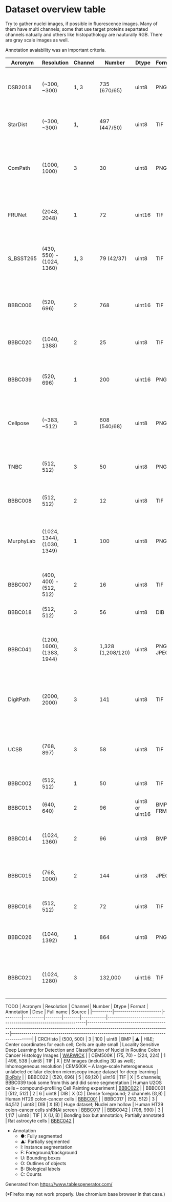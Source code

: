 # Dataset overview table
Try to gather nuclei images, if possible in fluorescence images. Many of them
have multi channels; some that use target proteins separtated channels natually
and others like histopathology are nauturally RGB. There are gray scale images
as well.

Annotation avaiability was an important criteria.


| Acronym   | Resolution                 | Channel | Number            | Dtype           | Format     | Annotation | Desc                                                                           | Full name                                                                                            | Source                                                                               |
|-----------|----------------------------|---------|-------------------|-----------------|------------|------------|--------------------------------------------------------------------------------|------------------------------------------------------------------------------------------------------|--------------------------------------------------------------------------------------|
| DSB2018   | (~300, ~300)               | 1, 3    | 735 (670/65)      | uint8           | PNG        | ● (I)      | Kaggle; Mixture of images here and there; Also known as BBBC038                | Data Science Bowl 2018                                                                               | [DSB2018](https://www.kaggle.com/c/data-science-bowl-2018)                           |
| StarDist  | (~300, ~300)               | 1,      | 497 (447/50)      | uint8           | TIF        | ● (I)      | For StarDist model; Subset of DSB2018; All grayscale                           | StarDist - Object Detection with Star-convex Shapes                                                  | [StarDist](https://github.com/stardist/stardist/releases/download/0.1.0/dsb2018.zip) |
| ComPath   | (1000, 1000)               | 3       | 30                | uint8           | PNG        | ● (I)      | H&E; Instance segmented; dense                                                 | A Dataset and a Technique for Generalized Nuclear Segmentation for Computational Pathology           | [IEEE Xplore](https://ieeexplore.ieee.org/document/7872382)                          |
| FRUNet    | (2048, 2048)               | 1       | 72                | uint16          | TIF        | ● (I)      | TEM images                                                                     | FRU-Net: Robust Segmentation of Small Extracellular Vesicles                                         | [Nature](https://www.nature.com/articles/s41598-019-49431-3)                         |
| S_BSST265 | (430, 550) - (1024, 1360)  | 1, 3    | 79 (42/37)        | uint8           | TIF        | ● (I)      | IF images; Designed for ML                                                     | An annotated fluorescence image dataset for training nuclear segmentation methods                    | [Nature](https://www.nature.com/articles/s41597-020-00608-w)                         |
| BBBC006   | (520, 696)                 | 2       | 768               | uint16          | TIF        | ● (I)      | Have z-stack; z=16 is in-focus ones; sites (s1, s2); w1=Hoechst, w2=phalloidin | Human U2OS cells (out of focus)                                                                      | [BBBC006](https://bbbc.broadinstitute.org/BBBC006)                                   |
| BBBC020   | (1040, 1388)               | 2       | 25                | uint8           | TIF        | ● (I)      | Cell & Nuclei anno; 5 missing annotations                                      | Murine bone-marrow derived macrophages                                                               | [BBBC020](https://bbbc.broadinstitute.org/BBBC020)                                   |
| BBBC039   | (520, 696)                 | 1       | 200               | uint16          | PNG        | ● (I)      | Samples from BBBC022; Annotated; May have some overlap with DSB2018            | Nuclei of U2OS cells in a chemical screen                                                            | [BBBC039](https://bbbc.broadinstitute.org/BBBC039)                                   |
| Cellpose  | (~383, ~512)               | 3       | 608 (540/68)      | uint8           | PNG        | ● (I)      | For Cellpose model; Various sources, not only bioimages                        | Cellpose: a generalist algorithm for cellular segmentation                                           | [Cellpose](https://www.cellpose.org/dataset)                                         |
| TNBC      | (512, 512)                 | 3       | 50                | uint8           | PNG        | ● (F)      | H&E; Triple Negative Breast Cancer                                             | Segmentation of Nuclei in Histopathology Images by Deep Regression of the Distance Map               | [IEEE Xplore](https://ieeexplore.ieee.org/document/8438559)                          |
| BBBC008   | (512, 512)                 | 2       | 12                | uint8           | TIF        | ● (F)      | F/B semantic segmentation                                                      | Human HT29 colon-cancer cells                                                                        | [BBBC008](https://bbbc.broadinstitute.org/BBBC008)                                   |
| MurphyLab | (1024, 1344), (1030, 1349) | 1       | 100               | uint8           | PNG        | ● (O)      | Two annotation formats; Photoshop and GIMP; 97 segmented images                | Nuclei Segmentation In Microscope Cell Images: A Hand-Segmented Dataset And Comparison Of Algorithms | [MurphyLab](http://murphylab.web.cmu.edu/data/2009_ISBI_Nuclei.html)                 |
| BBBC007   | (400, 400) - (512, 512)    | 2       | 16                | uint8           | TIF        | ● (O)      | Outline annotation                                                             | Drosophila Kc167 cells                                                                               | [BBBC007](https://bbbc.broadinstitute.org/BBBC007)                                   |
| BBBC018   | (512, 512)                 | 3       | 56                | uint8           | DIB        | ● (O)      | Outline anno; One missing annotation (ind=55)                                  | Human HT29 colon-cancer cells (diverse phenotypes)                                                   | [BBBC018](https://bbbc.broadinstitute.org/BBBC018)                                   |
| BBBC041   | (1200, 1600), (1383, 1944) | 3       | 1,328 (1,208/120) | uint8           | PNG, JPEG  | ● (U)      | Bounding box; Not 1368 images as described in BBBC?; RGB and YUV space         | P. vivax (malaria) infected human blood smears                                                       | [BBBC041](https://bbbc.broadinstitute.org/BBBC041)                                   |
| DigitPath | (2000, 2000)               | 3       | 141               | uint8           | TIF        | ▲ (F)      | H&E; partially annotated                                                       | Deep learning for digital pathology image analysis: A comprehensive tutorial with selected use cases | [PubMed Central](https://www.ncbi.nlm.nih.gov/pmc/articles/PMC4977982/)              |
| UCSB      | (768, 897)                 | 3       | 58                | uint8           | TIF        | ▲ (F)      | H&E; partially annotated; Two categories (benign, malignant)                   | A biosegmentation benchmark for evaluation of bioimage analysis methods                              | [PubMed Central](https://www.ncbi.nlm.nih.gov/pmc/articles/PMC2777895/)              |
| BBBC002   | (512, 512)                 | 1       | 50                | uint8           | TIF        | X (C)      | May overlap with DSB2018                                                       | Drosophila Kc167 cells                                                                               | [BBBC002](https://bbbc.broadinstitute.org/BBBC002)                                   |
| BBBC013   | (640, 640)                 | 2       | 96                | uint8 or uint16 | BMP or FRM | X (B)      | Cytoplasm                                                                      | Human U2OS cells cytoplasm–nucleus translocation                                                     | [BBBC013](https://bbbc.broadinstitute.org/BBBC013)                                   |
| BBBC014   | (1024, 1360)               | 2       | 96                | uint8           | BMP        | X (B)      | Second channel is usually very clear with a few artifacts                      | Human U2OS cells cytoplasm–nucleus translocation                                                     | [BBBC014](https://bbbc.broadinstitute.org/BBBC014)                                   |
| BBBC015   | (768, 1000)                | 2       | 144               | uint8           | JPEG       | X (B)      | 2 channels (Green, Crimson); Texture in green channel                          | Human U2OS cells transfluor                                                                          | [BBBC015](https://bbbc.broadinstitute.org/BBBC015)                                   |
| BBBC016   | (512, 512)                 | 2       | 72                | uint8           | TIF        | X (B)      | 2 channels (G,B); Cells are Blue                                               | Human U2OS cells transfluor                                                                          | [BBBC016](https://bbbc.broadinstitute.org/BBBC016)                                   |
| BBBC026   | (1040, 1392)               | 1       | 864               | uint8           | PNG        | X (B, C)   | Only centers are annotated for 5 imgages                                       | Human Hepatocyte and Murine Fibroblast cells – Co-culture experiment                                 | [BBBC026](https://bbbc.broadinstitute.org/BBBC026)                                   |
| BBBC021   | (1024, 1280)               | 3       | 132,000           | uint16          | TIF        | X (B)      | HUGE dataset; 3 channels; DAPI(w1), Tubulin(w2), Actin(w4)                     | Human MCF7 cells – compound-profiling experiment                                                     | [BBBC021](https://bbbc.broadinstitute.org/BBBC021)                                   |

TODO
| Acronym  | Resolution            | Channel | Number   | Dtype  | Format | Annotation | Desc                                                              | Full name                                                                                                            | Source                                                                                 |
|----------|-----------------------|---------|----------|--------|--------|------------|-------------------------------------------------------------------|----------------------------------------------------------------------------------------------------------------------|----------------------------------------------------------------------------------------|
| CRCHisto | (500, 500)            | 3       | 100      | uint8  | BMP    | ▲          | H&E; Center coordinates for each cell; Cells are quite small      | Locality Sensitive Deep Learning for Detection and Classification of Nuclei in Routine Colon Cancer Histology Images | [WARWICK](https://warwick.ac.uk/fac/sci/dcs/research/tia/data/crchistolabelednucleihe) |
| CEM500K  | (75, 70) - (224, 224) | 1       | 496, 538 | uint8  | TIF    | X          | EM images (including 3D as well); Inhomogeneous resolution        | CEM500K – A large-scale heterogeneous unlabeled cellular electron microscopy image dataset for deep learning         | [BioRxiv](https://www.biorxiv.org/content/10.1101/2020.12.11.421792v2)                 |
| BBBC022  | (520, 696)            | 5       | 69,120   | uint16 | TIF    | X          | 5 channels; BBBC039 took some from this and did some segmentation | Human U2OS cells – compound-profiling Cell Painting experiment                                                       | [BBBC022](https://bbbc.broadinstitute.org/BBBC022)                                     |
| BBBC001  | (512, 512)            | 2       | 6        | uint8  | DIB    | X (C)      | Dense foreground; 2 channels (G,B)                                | Human HT29 colon-cancer cells                                                                                        | [BBBC001](https://bbbc.broadinstitute.org/BBBC001)                                     |
| BBBC017  | (512, 512)            | 3       | 64,512   | uint8  | DIB    | X (B)      | Huge dataset; Nuclei are hollow                                   | Human HT29 colon-cancer cells shRNAi screen                                                                          | [BBBC017](https://bbbc.broadinstitute.org/BBBC017)                                     |
| BBBC042  | (708, 990)            | 3       | 1,117    | uint8  | TIF    | X (U, B)   | Bonding box but annotation; Partially annotated                   | Rat astrocyte cells                                                                                                  | [BBBC042](https://bbbc.broadinstitute.org/BBBC042)                                     |

- Annotation
	* ●: Fully segmented
	* ▲: Partially segmented
	* I: Instance segmentation
	* F: Foreground/background
	* U: Bounding boxes
	* O: Outlines of objects
	* B: Biological labels
	* C: Counts

Generated from https://www.tablesgenerator.com/

(*Firefox may not work properly. Use chromium base browser in that case.)

